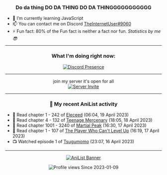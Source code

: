<div align="center">

### Do da thing DO DA THING DO DA THINGGGGGGGGGGG
</div>

- 🌱 I’m currently learning JavaScript
- 📫 You can contact me on Discord [TheInternetUser#9060](https://discord.com/users/534117072796385300)
- ⚡ Fun fact: 80% of the Fun fact is neither a fact nor fun. _Statistics by me 😎_
<hr>

<div align="center">

### What I'm doing right now:
[![Discord Presence](https://lanyard.cnrad.dev/api/534117072796385300)](https://discord.com/users/534117072796385300)
<hr>

join my server it's open for all <br>
[![Server Invite](https://invidget.switchblade.xyz/bfYgVHxrSs)](https://discord.gg/bfYgVHxrSs)

<hr>
  
### 🌸 My recent AniList activity

</div>

<!-- ANILIST_ACTIVITY:start -->

-   📖 Read chapter 1 - 242 of [Eleceed](https://anilist.co/manga/106929) (06:04, 19 April 2023)
-   📖 Read chapter 4 - 132 of [Teenage Mercenary](https://anilist.co/manga/126297) (18:05, 18 April 2023)
-   📖 Read chapter 1001 - 3240 of [Martial Peak](https://anilist.co/manga/104494) (16:30, 17 April 2023)
-   📖 Read chapter 1 - 107 of [The Player Who Can't Level Up](https://anilist.co/manga/130511) (16:19, 17 April 2023)
-   📺 Watched episode 1 of [Tsugumomo](https://anilist.co/anime/97625) (23:07, 16 April 2023)

<!-- ANILIST_ACTIVITY:end -->
<hr>

<div align="center">

[![AniList Banner](https://img.anili.st/User/929966)](https://anilist.co/user/TheInternetUser)

![Profile views](https://gpvc.arturio.dev/TheInternetUse7) Since 2023-01-09

</div>
